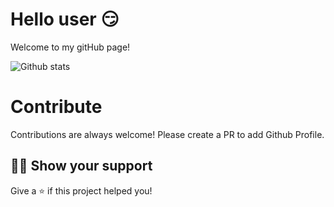 
<!--
**KaranrajMokan/karanrajmokan** is a ✨ _special_ ✨ repository because its `README.md` (this file) appears on your GitHub profile.


Here are some ideas to get you started:

- 🔭 I’m currently working on ...
- 🌱 I’m currently learning ...
- 👯 I’m looking to collaborate on ...
- 🤔 I’m looking for help with ...
- 💬 Ask me about ...
- 📫 How to reach me: ...
- 😄 Pronouns: ...
- ⚡ Fun fact: ...
-->

# Hello user 😏

Welcome to my gitHub page!

![Github stats](https://github-readme-stats.vercel.app/api?username=karanrajmokan)


# Contribute

Contributions are always welcome! Please create a PR to add Github Profile.

## :man_astronaut: Show your support

Give a ⭐️ if this project helped you!

